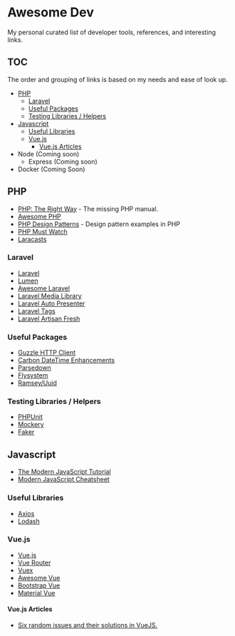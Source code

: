 # Awesome Dev
My personal curated list of developer tools, references, and interesting links.

## TOC
The order and grouping of links is based on my needs and ease of look up.

* [PHP](#php)
  * [Laravel](#laravel)
  * [Useful Packages](#useful-packages)
  * [Testing Libraries / Helpers](#testing-libraries-elpers)
* [Javascript](#javascript)
  * [Useful Libraries](#useful-libraries)
  * [Vue.js](#vuejs)
    * [Vue.js Articles](#vuejs-articles)
* Node (Coming soon)
  * Express (Coming soon)
* Docker (Coming Soon)

## PHP

* [PHP: The Right Way](http://www.phptherightway.com/) - The missing PHP manual.
* [Awesome PHP](https://github.com/ziadoz/awesome-php)
* [PHP Design Patterns](https://github.com/domnikl/DesignPatternsPHP) - Design pattern examples in PHP
* [PHP Must Watch](https://github.com/phptodayorg/php-must-watch)
* [Laracasts](https://laracasts.com)

### Laravel

* [Laravel](https://laravel.com)
* [Lumen](https://lumen.laravel.com)
* [Awesome Laravel](https://github.com/chiraggude/awesome-laravel)
* [Laravel Media Library](https://docs.spatie.be/laravel-medialibrary/v5/introduction)
* [Laravel Auto Presenter](https://github.com/laravel-auto-presenter/laravel-auto-presenter)
* [Laravel Tags](https://github.com/spatie/laravel-tags)
* [Laravel Artisan Fresh](https://github.com/spatie/laravel-migrate-fresh)

### Useful Packages

* [Guzzle HTTP Client](http://docs.guzzlephp.org/en/stable/)
* [Carbon DateTime Enhancements](http://carbon.nesbot.com/docs/)
* [Parsedown](https://github.com/erusev/parsedown)
* [Flysystem](https://github.com/thephpleague/flysystem)
* [Ramsey/Uuid](https://github.com/ramsey/uuid)

### Testing Libraries / Helpers
* [PHPUnit](https://phpunit.de/manual/6.3/en/index.html)
* [Mockery](http://docs.mockery.io/en/latest/getting_started/simple_example.html)
* [Faker](https://github.com/fzaninotto/Faker)

## Javascript

* [The Modern JavaScript Tutorial](https://javascript.info/)
* [Modern JavaScript Cheatsheet](https://github.com/mbeaudru/modern-js-cheatsheet)

### Useful Libraries

* [Axios](https://github.com/axios/axios)
* [Lodash](https://lodash.com/docs/4.17.4)

### Vue.js

* [Vue.js](http://vuejs.com)
* [Vue Router](https://router.vuejs.org/en/essentials/getting-started.html)
* [Vuex](https://vuex.vuejs.org/en/)
* [Awesome Vue](https://github.com/vuejs/awesome-vue)
* [Bootstrap Vue](https://bootstrap-vue.js.org/)
* [Material Vue](http://vuematerial.io/#/)

#### Vue.js Articles

* [Six random issues and their solutions in VueJS.](https://medium.com/@stijlbreuk/six-random-issues-and-their-solutions-in-vuejs-b16d470a6462)
